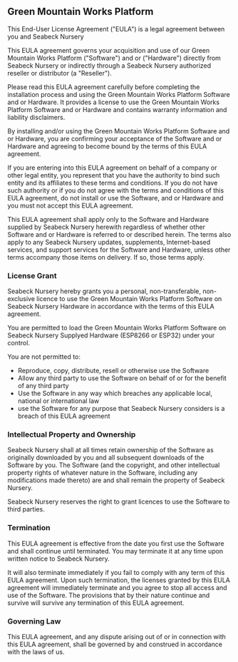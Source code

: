 <h2><span class="app_name">Green Mountain Works Platform</span></h2>



<p>This End-User License Agreement ("EULA") is a legal agreement between you and <span class="company_name">Seabeck Nursery</span></p>

<p>This EULA agreement governs your acquisition and use of our <span class="app_name">Green Mountain Works Platform</span> ("Software") and or ("Hardware") directly from <span class="company_name">Seabeck Nursery</span> or indirectly through a <span class="company_name">Seabeck Nursery</span> authorized reseller or distributor (a "Reseller").</p>

<p>Please read this EULA agreement carefully before completing the installation process and using the <span class="app_name">Green Mountain Works Platform</span> Software and or Hardware. It provides a license to use the <span class="app_name">Green Mountain Works Platform</span> Software and or Hardware and contains warranty information and liability disclaimers.</p>

<p>By installing and/or using the <span class="app_name">Green Mountain Works Platform</span> Software and or Hardware, you are confirming your acceptance of the Software and or Hardware and agreeing to become bound by the terms of this EULA agreement.</p>

<p>If you are entering into this EULA agreement on behalf of a company or other legal entity, you represent that you have the authority to bind such entity and its affiliates to these terms and conditions. If you do not have such authority or if you do not agree with the terms and conditions of this EULA agreement, do not install or use the Software, and or Hardware and you must not accept this EULA agreement.</p>

<p>This EULA agreement shall apply only to the Software and Hardware supplied by <span class="company_name">Seabeck Nursery</span> herewith regardless of whether other Software and or Hardware is referred to or described herein. The terms also apply to any <span class="company_name">Seabeck Nursery</span> updates, supplements, Internet-based services, and support services for the Software and Hardware, unless other terms accompany those items on delivery. If so, those terms apply.


<h3>License Grant</h3>

<p><span class="company_name">Seabeck Nursery</span> hereby grants you a personal, non-transferable, non-exclusive licence to use the <span class="app_name">Green Mountain Works Platform</span> Software on Seabeck Nursery Hardware in accordance with the terms of this EULA agreement.</p>

<p>You are permitted to load the <span class="app_name">Green Mountain Works Platform</span> Software on Seabeck Nursery Supplyed Hardware (ESP8266 or ESP32) under your control.</p>

<p>You are not permitted to:</p>

<ul>
<li>Reproduce, copy, distribute, resell or otherwise use the Software</li>
<li>Allow any third party to use the Software on behalf of or for the benefit of any third party</li>
<li>Use the Software in any way which breaches any applicable local, national or international law</li>
<li>use the Software for any purpose that <span class="company_name">Seabeck Nursery</span> considers is a breach of this EULA agreement</li>
</ul>


<h3>Intellectual Property and Ownership</h3>

<p><span class="company_name">Seabeck Nursery</span> shall at all times retain ownership of the Software as originally downloaded by you and all subsequent downloads of the Software by you. The Software (and the copyright, and other intellectual property rights of whatever nature in the Software, including any modifications made thereto) are and shall remain the property of <span class="company_name">Seabeck Nursery</span>.</p>

<p><span class="company_name">Seabeck Nursery</span> reserves the right to grant licences to use the Software to third parties.</p>


<h3>Termination</h3>

<p>This EULA agreement is effective from the date you first use the Software and shall continue until terminated. You may terminate it at any time upon written notice to <span class="company_name">Seabeck Nursery</span>.</p>

<p>It will also terminate immediately if you fail to comply with any term of this EULA agreement. Upon such termination, the licenses granted by this EULA agreement will immediately terminate and you agree to stop all access and use of the Software. The provisions that by their nature continue and survive will survive any termination of this EULA agreement.</p>


<h3>Governing Law</h3>

<p>This EULA agreement, and any dispute arising out of or in connection with this EULA agreement, shall be governed by and construed in accordance with the laws of <span class="country">us</span>.</p>